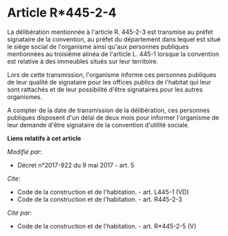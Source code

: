 # Article R*445-2-4

La délibération mentionnée à l'article R. 445-2-3 est transmise au préfet signataire de la convention, au préfet du
département dans lequel est situé le siège social de l'organisme ainsi qu'aux personnes publiques mentionnées au troisième
alinéa de l'article L. 445-1 lorsque la convention est relative à des immeubles situés sur leur territoire. 

Lors de cette transmission, l'organisme informe ces personnes publiques de leur qualité de signataire pour les offices
publics de l'habitat qui leur sont rattachés et de leur possibilité d'être signataires pour les autres organismes. 

A compter de la date de transmission de la délibération, ces personnes publiques disposent d'un délai de deux mois pour
informer l'organisme de leur demande d'être signataire de la convention d'utilité sociale.

**Liens relatifs à cet article**

_Modifié par_:

  - Décret n°2017-922 du 9 mai 2017 - art. 5

_Cite_:

  - Code de la construction et de l'habitation. - art. L445-1 (VD)
  - Code de la construction et de l'habitation. - art. R445-2-3

_Cité par_:

  - Code de la construction et de l'habitation. - art. R*445-2-5 (V)
